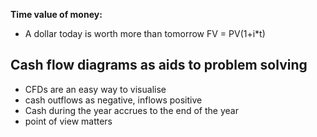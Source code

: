 **Time value of money:**
 - A dollar today is worth more than tomorrow
FV = PV(1+i\*t)
## Cash flow diagrams as aids to problem solving
- CFDs are an easy way to visualise
- cash outflows as negative, inflows positive
- Cash during the year accrues to the end of the year
- point of view matters
